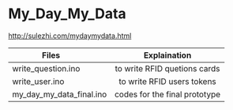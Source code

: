 # My_Day_My_Data
http://sulezhi.com/mydaymydata.html

| Files         | Explaination  |
| ------------- |:-------------:|
| write_question.ino      | to write RFID quetions cards |
| write_user.ino      | to write RFID users tokens      |
| my_day_my_data_final.ino | codes for the final prototype      |
